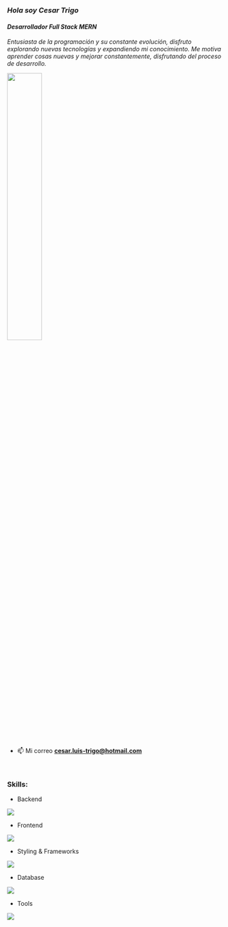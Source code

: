 
<div>
  <h3><em>Hola soy Cesar Trigo</em></h3>
  <h4><em>       Desarrollador Full Stack MERN</em></h4>
</div>

*Entusiasta de la programación y su constante evolución, disfruto explorando nuevas tecnologías y expandiendo mi conocimiento. Me motiva aprender cosas nuevas y mejorar constantemente, disfrutando del proceso de desarrollo.*


<img align="center" src="https://i.pinimg.com/originals/70/b6/34/70b634d36f50f5fb82d36c0c9f82fd29.gif" width="40%" style="display:inline;">

<br>

  
- 📫 Mi correo **cesar.luis-trigo@hotmail.com**

<br>

<h3 align="left">Skills:</h3>

- Backend
<p align="left">
  <a href="https://skillicons.dev">
    <img src="https://skillicons.dev/icons?i=nodejs,express" />
  </a>
</p>

- Frontend
<p align="left">
  <a href="https://skillicons.dev">
    <img src="https://skillicons.dev/icons?i=js,react,redux,html" />
  </a>
</p>

- Styling & Frameworks
<p align="left">
  <a href="https://skillicons.dev">
    <img src="https://skillicons.dev/icons?i=css,sass,bootstrap" />
  </a>
</p>

- Database
<p align="left">
  <a href="https://skillicons.dev">
    <img src="https://skillicons.dev/icons?i=mongodb" />
  </a>
</p>

- Tools
<p align="left">
  <a href="https://skillicons.dev">
    <img src="https://skillicons.dev/icons?i=git,github,figma,vscode,postman,linux,firebase,vercel" />
  </a>
</p>


